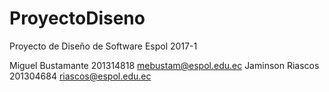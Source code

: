 ﻿# ProyectoDiseno
Proyecto de Diseño de Software Espol 2017-1

Miguel Bustamante  201314818 mebustam@espol.edu.ec
Jaminson Riascos   201304684 riascos@espol.edu.ec
